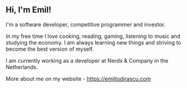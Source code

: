 ## Hi, I'm Emil!

I'm a software developer, competitive programmer and investor.

In my free time I love cooking, reading, gaming, listening to music and studying the economy. I am always learning new things and striving to become the best version of myself.

I am currently working as a developer at Nerds & Company in the Netherlands.
  
More about me on my website - https://emiltodirascu.com
